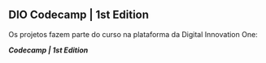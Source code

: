 ## DIO Codecamp | 1st Edition

Os projetos fazem parte do curso na plataforma da Digital Innovation One:

__*Codecamp | 1st Edition*__